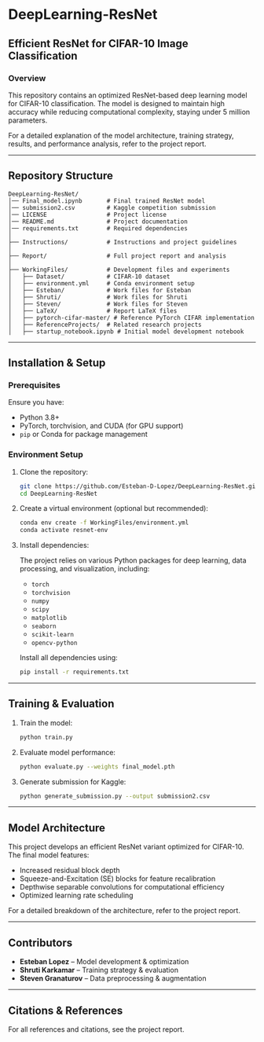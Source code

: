 # DeepLearning-ResNet

## Efficient ResNet for CIFAR-10 Image Classification

### Overview

This repository contains an optimized ResNet-based deep learning model for CIFAR-10 classification. The model is designed to maintain high accuracy while reducing computational complexity, staying under 5 million parameters.

For a detailed explanation of the model architecture, training strategy, results, and performance analysis, refer to the project report.

---

## Repository Structure

```
DeepLearning-ResNet/
│── Final_model.ipynb       # Final trained ResNet model
│── submission2.csv         # Kaggle competition submission
│── LICENSE                 # Project license
│── README.md               # Project documentation
│── requirements.txt        # Required dependencies
│
├── Instructions/           # Instructions and project guidelines
│
├── Report/                 # Full project report and analysis
│
├── WorkingFiles/           # Development files and experiments
│   ├── Dataset/            # CIFAR-10 dataset
│   ├── environment.yml     # Conda environment setup
│   ├── Esteban/            # Work files for Esteban
│   ├── Shruti/             # Work files for Shruti
│   ├── Steven/             # Work files for Steven
│   ├── LaTeX/              # Report LaTeX files
│   ├── pytorch-cifar-master/ # Reference PyTorch CIFAR implementation
│   ├── ReferenceProjects/  # Related research projects
│   ├── startup_notebook.ipynb # Initial model development notebook
```

---

## Installation & Setup

### Prerequisites

Ensure you have:
- Python 3.8+
- PyTorch, torchvision, and CUDA (for GPU support)
- `pip` or Conda for package management

### Environment Setup

1. Clone the repository:

   ```bash
   git clone https://github.com/Esteban-D-Lopez/DeepLearning-ResNet.git
   cd DeepLearning-ResNet
   ```

2. Create a virtual environment (optional but recommended):

   ```bash
   conda env create -f WorkingFiles/environment.yml
   conda activate resnet-env
   ```

3. Install dependencies:

   The project relies on various Python packages for deep learning, data processing, and visualization, including:
   - `torch`
   - `torchvision`
   - `numpy`
   - `scipy`
   - `matplotlib`
   - `seaborn`
   - `scikit-learn`
   - `opencv-python`

   Install all dependencies using:

   ```bash
   pip install -r requirements.txt
   ```

---

## Training & Evaluation

1. Train the model:

   ```bash
   python train.py
   ```

2. Evaluate model performance:

   ```bash
   python evaluate.py --weights final_model.pth
   ```

3. Generate submission for Kaggle:

   ```bash
   python generate_submission.py --output submission2.csv
   ```

---

## Model Architecture

This project develops an efficient ResNet variant optimized for CIFAR-10. The final model features:

- Increased residual block depth
- Squeeze-and-Excitation (SE) blocks for feature recalibration
- Depthwise separable convolutions for computational efficiency
- Optimized learning rate scheduling

For a detailed breakdown of the architecture, refer to the project report.

---

## Contributors

- **Esteban Lopez** – Model development & optimization
- **Shruti Karkamar** – Training strategy & evaluation
- **Steven Granaturov** – Data preprocessing & augmentation

---

## Citations & References

For all references and citations, see the project report.
